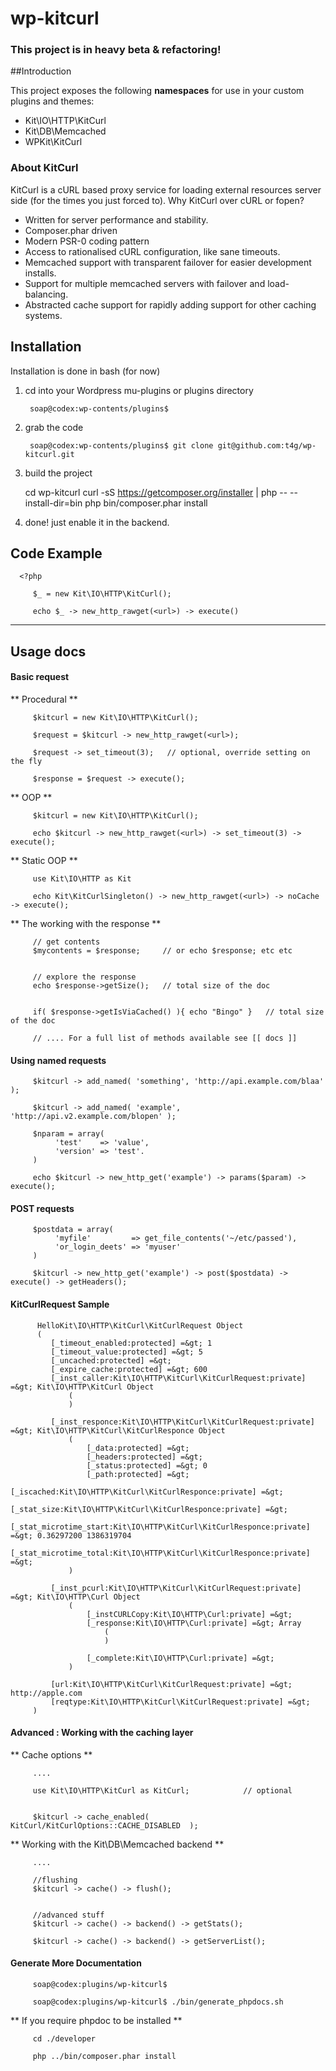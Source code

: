 wp-kitcurl
=============

### This project is in heavy beta & refactoring!

##Introduction

This project exposes the following **namespaces** for use in your custom plugins and themes:
* Kit\IO\HTTP\KitCurl
* Kit\DB\Memcached
* WPKit\KitCurl

### About KitCurl
KitCurl is a cURL based proxy service for loading external resources server side (for the times you just forced to).
Why KitCurl over cURL or fopen?
 * Written for server performance and stability.
 * Composer.phar driven
 * Modern PSR-0 coding pattern
 * Access to rationalised cURL configuration, like sane timeouts.
 * Memcached support with transparent failover for easier development installs.
 * Support for multiple memcached servers with failover and load-balancing.
 * Abstracted cache support for rapidly adding support for other caching systems.   
 
## Installation

Installation is done in bash (for now)

1) cd into your Wordpress mu-plugins or plugins directory

    	soap@codex:wp-contents/plugins$
	
2) grab the code

     	soap@codex:wp-contents/plugins$ git clone git@github.com:t4g/wp-kitcurl.git
	
3) build the project

      cd wp-kitcurl
    	curl -sS https://getcomposer.org/installer | php -- --install-dir=bin
     	php bin/composer.phar install
     	
4) done! just enable it in the backend.


## Code Example

      <?php 
        
         $_ = new Kit\IO\HTTP\KitCurl();
         
         echo $_ -> new_http_rawget(<url>) -> execute()
   
   
 ---    
## Usage docs

#### Basic request

** Procedural **

         
         $kitcurl = new Kit\IO\HTTP\KitCurl();
         
         $request = $kitcurl -> new_http_rawget(<url>);
         
         $request -> set_timeout(3);   // optional, override setting on the fly
         
         $response = $request -> execute();
         
         
** OOP **

         
         $kitcurl = new Kit\IO\HTTP\KitCurl();
         
         echo $kitcurl -> new_http_rawget(<url>) -> set_timeout(3) -> execute();
         
         
** Static OOP **

         
         use Kit\IO\HTTP as Kit
         
         echo Kit\KitCurlSingleton() -> new_http_rawget(<url>) -> noCache -> execute();


** The working with the response **

         
         // get contents
         $mycontents = $response;     // or echo $response; etc etc
         

         // explore the response
         echo $response->getSize();   // total size of the doc
         

         if( $response->getIsViaCached() ){ echo "Bingo" }   // total size of the doc
         
         // .... For a full list of methods available see [[ docs ]]  


#### Using named requests

         
         $kitcurl -> add_named( 'something', 'http://api.example.com/blaa' );
         
         $kitcurl -> add_named( 'example',   'http://api.v2.example.com/blopen' );
         
         $nparam = array(
              'test'    => 'value',
              'version' => 'test'.
         )
         
         echo $kitcurl -> new_http_get('example') -> params($param) -> execute();
         
         
#### POST requests

         $postdata = array(
              'myfile'         => get_file_contents('~/etc/passed'),
              'or_login_deets' => 'myuser'
         )
         
         $kitcurl -> new_http_get('example') -> post($postdata) -> execute() -> getHeaders();


#### KitCurlRequest Sample

          HelloKit\IO\HTTP\KitCurl\KitCurlRequest Object
          (
             [_timeout_enabled:protected] =&gt; 1
             [_timeout_value:protected] =&gt; 5
             [_uncached:protected] =&gt; 
             [_expire_cache:protected] =&gt; 600
             [_inst_caller:Kit\IO\HTTP\KitCurl\KitCurlRequest:private] =&gt; Kit\IO\HTTP\KitCurl Object
                 (
                 )
         
             [_inst_responce:Kit\IO\HTTP\KitCurl\KitCurlRequest:private] =&gt; Kit\IO\HTTP\KitCurl\KitCurlResponce Object
                 (
                     [_data:protected] =&gt; 
                     [_headers:protected] =&gt; 
                     [_status:protected] =&gt; 0
                     [_path:protected] =&gt; 
                     [_iscached:Kit\IO\HTTP\KitCurl\KitCurlResponce:private] =&gt; 
                     [_stat_size:Kit\IO\HTTP\KitCurl\KitCurlResponce:private] =&gt; 
                     [_stat_microtime_start:Kit\IO\HTTP\KitCurl\KitCurlResponce:private] =&gt; 0.36297200 1386319704
                     [_stat_microtime_total:Kit\IO\HTTP\KitCurl\KitCurlResponce:private] =&gt; 
                 )

             [_inst_pcurl:Kit\IO\HTTP\KitCurl\KitCurlRequest:private] =&gt; Kit\IO\HTTP\Curl Object
                 (
                     [_instCURLCopy:Kit\IO\HTTP\Curl:private] =&gt; 
                     [_response:Kit\IO\HTTP\Curl:private] =&gt; Array
                         (
                         )

                     [_complete:Kit\IO\HTTP\Curl:private] =&gt; 
                 )

             [url:Kit\IO\HTTP\KitCurl\KitCurlRequest:private] =&gt; http://apple.com
             [reqtype:Kit\IO\HTTP\KitCurl\KitCurlRequest:private] =&gt; 
         )



#### Advanced : Working with the caching layer

** Cache options ** 

         ....
         
         use Kit\IO\HTTP\KitCurl as KitCurl;            // optional
         
         
         $kitcurl -> cache_enabled(  KitCurl/KitCurlOptions::CACHE_DISABLED  );
         
         
         
** Working with the Kit\DB\Memcached backend **
         

         ....
        
         //flushing
         $kitcurl -> cache() -> flush();
         
         
         //advanced stuff 
         $kitcurl -> cache() -> backend() -> getStats(); 
         
         $kitcurl -> cache() -> backend() -> getServerList();
         
         


#### Generate More Documentation



         soap@codex:plugins/wp-kitcurl$ 
         
         soap@codex:plugins/wp-kitcurl$ ./bin/generate_phpdocs.sh
         
         
** If you require phpdoc to be installed **


         cd ./developer
         
         php ../bin/composer.phar install
         
         
